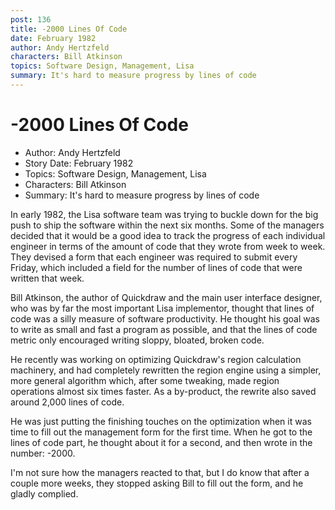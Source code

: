 ```yaml
---
post: 136
title: -2000 Lines Of Code
date: February 1982
author: Andy Hertzfeld
characters: Bill Atkinson
topics: Software Design, Management, Lisa
summary: It's hard to measure progress by lines of code
---
```


# -2000 Lines Of Code
* Author: Andy Hertzfeld
* Story Date: February 1982
* Topics: Software Design, Management, Lisa
* Characters: Bill Atkinson
* Summary: It's hard to measure progress by lines of code

In early 1982, the Lisa software team was trying to buckle down for the big push to ship the software within the next six months.  Some of the managers decided that it would be a good idea to track the progress of each individual engineer in terms of the amount of code that they wrote from week to week.  They devised a form that each engineer was required to submit every Friday, which included a field for the number of lines of code that were written that week.


Bill Atkinson, the author of Quickdraw and the main user interface designer, who was by far the most important Lisa implementor, thought that lines of code was a silly measure of software productivity.  He thought his goal was to write as small and fast a program as possible, and that the lines of code metric only encouraged writing sloppy, bloated, broken code.

He recently was working on optimizing Quickdraw's region calculation machinery, and had completely rewritten the region engine using a simpler, more general algorithm which, after some tweaking, made region operations almost six times faster.  As a by-product, the rewrite also saved around 2,000 lines of code.

He was just putting the finishing touches on the optimization when it was time to fill out the management form for the first time.  When he got to the lines of code part, he thought about it for a second, and then wrote in the number: -2000.

I'm not sure how the managers reacted to that, but I do know that after a couple more weeks, they stopped asking Bill to fill out the form, and he gladly complied.

